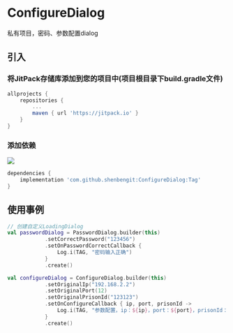 # ConfigureDialog
私有项目，密码、参数配置dialog

## 引入

### 将JitPack存储库添加到您的项目中(项目根目录下build.gradle文件)
```gradle
allprojects {
    repositories {
        ...
        maven { url 'https://jitpack.io' }
    }
}
```
### 添加依赖
[![](https://jitpack.io/v/shenbengit/ConfigureDialog.svg)](https://jitpack.io/#shenbengit/ConfigureDialog)
```gradle
dependencies {
    implementation 'com.github.shenbengit:ConfigureDialog:Tag'
}
```

## 使用事例

```kotlin
// 创建自定义LoadingDialog
val passwordDialog = PasswordDialog.builder(this)
            .setCorrectPassword("123456")
            .setOnPasswordCorrectCallback {
                Log.i(TAG, "密码输入正确")
            }
            .create()

val configureDialog = ConfigureDialog.builder(this)
            .setOriginalIp("192.168.2.2")
            .setOriginalPort(12)
            .setOriginalPrisonId("123123")
            .setOnConfigureCallback { ip, port, prisonId ->
                Log.i(TAG, "参数配置，ip：${ip}，port：${port}，prisonId：${prisonId} ")
            }
            .create()
            
```
